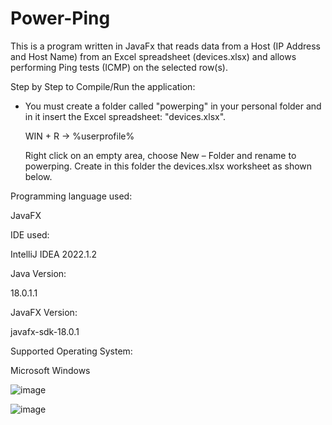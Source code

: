 # Power-Ping

This is a program written in JavaFx that reads data from a Host (IP Address and Host Name) from an Excel spreadsheet (devices.xlsx) and allows performing Ping tests (ICMP) on the selected row(s).

Step by Step to Compile/Run the application:

 - You must create a folder called "powerping" in your personal folder and in it insert the Excel spreadsheet: "devices.xlsx".

   WIN + R -> %userprofile%

   Right click on an empty area, choose New – Folder and rename to powerping. Create in this folder the devices.xlsx worksheet as shown below.

Programming language used:

JavaFX

IDE used:

IntelliJ IDEA 2022.1.2

Java Version:

18.0.1.1

JavaFX Version:

javafx-sdk-18.0.1

Supported Operating System:

Microsoft Windows

![image](https://user-images.githubusercontent.com/20136767/182179793-0be035c8-4ec4-4bee-b60c-e082ce6b5fa7.png)

![image](https://user-images.githubusercontent.com/20136767/185515601-c17f19c4-ba90-42bb-a7f3-fb3fa92d2d8d.png)



